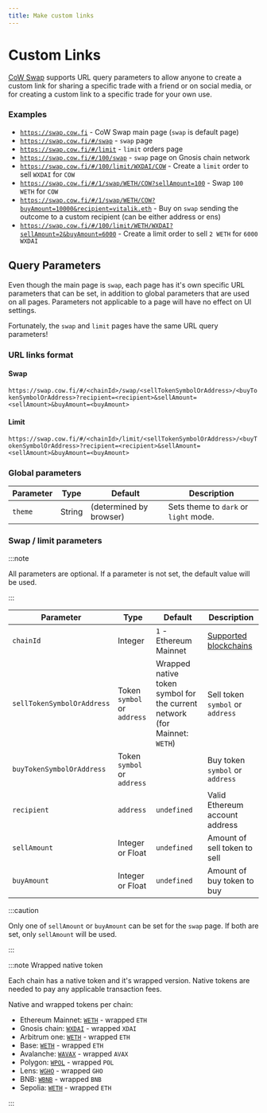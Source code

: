 ```yaml
---
title: Make custom links
---
```


# Custom Links

[CoW Swap](https://swap.cow.fi) supports URL query parameters to allow anyone to create a custom link for sharing a specific trade with a friend or on social media, or for creating a custom link to a specific trade for your own use.

### Examples

- [`https://swap.cow.fi`](https://swap.cow.fi) - CoW Swap main page (`swap` is default page)
- [`https://swap.cow.fi/#/swap`](https://swap.cow.fi/#/swap) - `swap` page
- [`https://swap.cow.fi/#/limit`](https://swap.cow.fi/#/limit) - `limit` orders page
- [`https://swap.cow.fi/#/100/swap`](https://swap.cow.fi/#/100/swap) - `swap` page on Gnosis chain network
- [`https://swap.cow.fi/#/100/limit/WXDAI/COW`](https://swap.cow.fi/#/100/limit/WXDAI/COW) - Create a `limit` order to sell `WXDAI` for `COW`
- [`https://swap.cow.fi/#/1/swap/WETH/COW?sellAmount=100`](https://swap.cow.fi/#/1/swap/WETH/COW?sellAmount=100) - Swap `100 WETH` for `COW`
- [`https://swap.cow.fi/#/1/swap/WETH/COW?buyAmount=10000&recipient=vitalik.eth`](https://swap.cow.fi/#/1/swap/WETH/COW?buyAmount=10000&recipient=vitalik.eth) - Buy on `swap` sending the outcome to a custom recipient (can be either address or ens)
- [`https://swap.cow.fi/#/100/limit/WETH/WXDAI?sellAmount=2&buyAmount=6000`](https://swap.cow.fi/#/100/limit/WETH/WXDAI?sellAmount=2&buyAmount=6000) - Create a limit order to sell `2 WETH` for `6000 WXDAI`

## Query Parameters

Even though the main page is `swap`, each page has it's own specific URL parameters that can be set, in addition to global parameters that are used on all pages. Parameters not applicable to a page will have no effect on UI settings.

Fortunately, the `swap` and `limit` pages have the same URL query parameters!

### URL links format

#### Swap

`https://swap.cow.fi/#/<chainId>/swap/<sellTokenSymbolOrAddress>/<buyTokenSymbolOrAddress>?recipient=<recipient>&sellAmount=<sellAmount>&buyAmount=<buyAmount>`

#### Limit

`https://swap.cow.fi/#/<chainId>/limit/<sellTokenSymbolOrAddress>/<buyTokenSymbolOrAddress>?recipient=<recipient>&sellAmount=<sellAmount>&buyAmount=<buyAmount>`

### Global parameters

| **Parameter** | **Type** | **Default**             | **Description**                       |
| ------------- | -------- | ----------------------- | ------------------------------------- |
| `theme`       | String   | (determined by browser) | Sets theme to `dark` or `light` mode. |

### Swap / limit parameters

:::note

All parameters are optional. If a parameter is not set, the default value will be used.

:::

| **Parameter**              | **Type**                    | **Default**                                                               | **Description**                                                             |
| -------------------------- | --------------------------- | ------------------------------------------------------------------------- | --------------------------------------------------------------------------- |
| `chainId`                  | Integer                     | `1` - Ethereum Mainnet                                                    | [Supported blockchains](/cow-protocol/reference/contracts/core#deployments) |
| `sellTokenSymbolOrAddress` | Token `symbol` or `address` | Wrapped native token symbol for the current network (for Mainnet: `WETH`) | Sell token `symbol` or `address`                                            |
| `buyTokenSymbolOrAddress`  | Token `symbol` or `address` |                                                                           | Buy token `symbol` or `address`                                             |
| `recipient`                | `address`                   | `undefined`                                                               | Valid Ethereum account address                                              |
| `sellAmount`               | Integer or Float            | `undefined`                                                               | Amount of sell token to sell                                                |
| `buyAmount`                | Integer or Float            | `undefined`                                                               | Amount of buy token to buy                                                  |

:::caution

Only one of `sellAmount` or `buyAmount` can be set for the `swap` page. If both are set, only `sellAmount` will be used.

:::

:::note Wrapped native token

Each chain has a native token and it's wrapped version. Native tokens are needed to pay any applicable transaction fees.

Native and wrapped tokens per chain:

- Ethereum Mainnet: [`WETH`](https://etherscan.io/address/0xc02aaa39b223fe8d0a0e5c4f27ead9083c756cc2) - wrapped `ETH`
- Gnosis chain: [`WXDAI`](https://gnosisscan.io/address/0xe91D153E0b41518A2Ce8Dd3D7944Fa863463a97d) - wrapped `XDAI`
- Arbitrum one: [`WETH`](https://arbiscan.io/address/0x82af49447d8a07e3bd95bd0d56f35241523fbab1) - wrapped `ETH`
- Base: [`WETH`](https://basescan.org/address/0x4200000000000000000000000000000000000006) - wrapped `ETH`
- Avalanche: [`WAVAX`](https://snowscan.xyz/address/0xb31f66aa3c1e785363f0875a1b74e27b85fd66c7) - wrapped `AVAX`
- Polygon: [`WPOL`](https://polygonscan.com/address/0x0d500b1d8e8ef31e21c99d1db9a6444d3adf1270) - wrapped `POL`
- Lens: [`WGHO`](https://explorer.lens.xyz/address/0x6bdc36e20d267ff0dd6097799f82e78907105e2f) - wrapped `GHO`
- BNB: [`WBNB`](https://bscscan.com/address/0xbb4CdB9CBd36B01bD1cBaEBF2De08d9173bc095c) - wrapped `BNB`
- Sepolia: [`WETH`](https://sepolia.etherscan.io/address/0xfFf9976782d46CC05630D1f6eBAb18b2324d6B14) - wrapped `ETH`

:::
